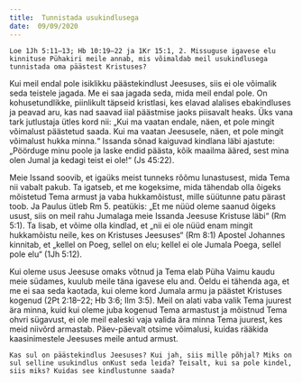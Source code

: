 ```yaml
---
title:  Tunnistada usukindlusega
date:  09/09/2020
---
```


`Loe 1Jh 5:11–13; Hb 10:19–22 ja 1Kr 15:1, 2. Missuguse igavese elu kinnituse Pühakiri meile annab, mis võimaldab meil usukindlusega tunnistada oma päästest Kristuses?`

Kui meil endal pole isiklikku päästekindlust Jeesuses, siis ei ole võimalik seda teistele jagada. Me ei saa jagada seda, mida meil endal pole. On kohusetundlikke, piinlikult täpseid kristlasi, kes elavad alalises ebakindluses ja peavad aru, kas nad saavad iial päästmise jaoks piisavalt heaks. Üks vana tark jutlustaja ütles kord nii: „Kui ma vaatan endale, näen, et pole mingit võimalust päästetud saada. Kui ma vaatan Jeesusele, näen, et pole mingit võimalust hukka minna.“ Issanda sõnad kaiguvad kindlana läbi ajastute: „Pöörduge minu poole ja laske endid päästa, kõik maailma ääred, sest mina olen Jumal ja kedagi teist ei ole!“ (Js 45:22).

Meie Issand soovib, et igaüks meist tunneks rõõmu lunastusest, mida Tema nii vabalt pakub. Ta igatseb, et me kogeksime, mida tähendab olla õigeks mõistetud Tema armust ja vaba hukkamõistust, mille süütunne patu pärast toob. Ja Paulus ütleb Rm 5. peatükis: „Et me nüüd oleme saanud õigeks usust, siis on meil rahu Jumalaga meie Issanda Jeesuse Kristuse läbi“ (Rm 5:1). Ta lisab, et võime olla kindlad, et „nii ei ole nüüd enam mingit hukkamõistu neile, kes on Kristuses Jeesuses“ (Rm 8:1) Apostel Johannes kinnitab, et „kellel on Poeg, sellel on elu; kellel ei ole Jumala Poega, sellel pole elu“ (1Jh 5:12).

Kui oleme usus Jeesuse omaks võtnud ja Tema elab Püha Vaimu kaudu meie südames, kuulub meile täna igavese elu and. Öeldu ei tähenda aga, et me ei saa seda kaotada, kui oleme kord Jumala armu ja päästet Kristuses kogenud (2Pt 2:18–22; Hb 3:6; Ilm 3:5). Meil on alati vaba valik Tema juurest ära minna, kuid kui oleme juba kogenud Tema armastust ja mõistnud Tema ohvri sügavust, ei ole meil ealeski vaja valida ära minna Tema juurest, kes meid niivõrd armastab. Päev-päevalt otsime võimalusi, kuidas rääkida kaasinimestele Jeesuses meile antud armust.

`Kas sul on päästekindlus Jeesuses? Kui jah, siis mille põhjal? Miks on sul selline usukindlus onKust seda leida? Teisalt, kui sa pole kindel, siis miks? Kuidas see kindlustunne saada?`

